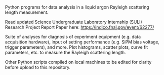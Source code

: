 Python programs for data analysis in a liquid argon Rayleigh scattering length measurement.

Read updated Science Undergraduate Laboratory Internship (SULI) Research Project Report Paper here: https://indico.fnal.gov/event/62277/


Suite of analyses for diagnosis of experiment equipment (e.g. data acquisition hardware), input of setting performance (e.g. SiPM bias voltage, trigger parameters), and more. Plot histograms, scatter plots, curve fit parameters, etc. to measure the Rayleigh scattering length.


Other Python scripts compiled on local machines to be edited for clarity before upload to this repository.
